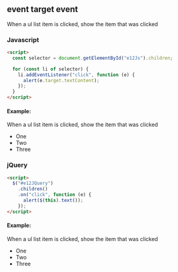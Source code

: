 ## event target event

When a ul list item is clicked, show the item that was clicked

### Javascript

```html
<script>
  const selector = document.getElementById("e12Js").children;

  for (const li of selector) {
    li.addEventListener("click", function (e) {
      alert(e.target.textContent);
    });
  }
</script>
```

#### Example:

When a ul list item is clicked, show the item that was clicked

<ul id="e12Js">
  <li>One</li>
  <li>Two</li>
  <li>Three</li>
</ul>

### jQuery

```html
<script>
  $("#e12JQuery")
    .children()
    .on("click", function (e) {
      alert($(this).text());
    });
</script>
```

#### Example:

When a ul list item is clicked, show the item that was clicked

<ul id="e12JQuery">
  <li>One</li>
  <li>Two</li>
  <li>Three</li>
</ul>
